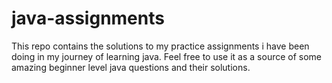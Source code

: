 # java-assignments
This repo contains the solutions to my practice assignments i have been doing in my journey of learning java. Feel free to use it as a source of  some amazing beginner level java questions and their solutions.
